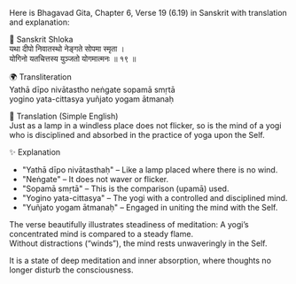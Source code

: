 Here is Bhagavad Gita, Chapter 6, Verse 19 (6.19) in Sanskrit with translation and explanation:

📜 Sanskrit Shloka      
यथा दीपो निवातस्थो नेङ्गते सोपमा स्मृता ।        
योगिनो यतचित्तस्य युञ्जतो योगमात्मनः ॥ १९ ॥        

🌍 Transliteration        
Yathā dīpo nivātastho neṅgate sopamā smṛtā     
yogino yata-cittasya yuñjato yogam ātmanaḥ

📖 Translation (Simple English)     
Just as a lamp in a windless place does not flicker, so is the mind of a yogi who is disciplined and absorbed in the practice of yoga upon the Self.

✨ Explanation
- "Yathā dīpo nivātasthaḥ" – Like a lamp placed where there is no wind.   
- "Neṅgate" – It does not waver or flicker.
- "Sopamā smṛtā" – This is the comparison (upamā) used.
- "Yogino yata-cittasya" – The yogi with a controlled and disciplined mind.
- "Yuñjato yogam ātmanaḥ" – Engaged in uniting the mind with the Self.

The verse beautifully illustrates steadiness of meditation:
A yogi’s concentrated mind is compared to a steady flame.   
Without distractions (“winds”), the mind rests unwaveringly in the Self.   

It is a state of deep meditation and inner absorption, where thoughts no longer disturb the consciousness.
